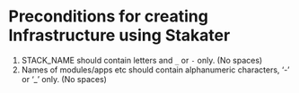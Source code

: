 # Preconditions for creating Infrastructure using Stakater

1. STACK_NAME should contain letters and `_` or `-` only. (No spaces)
2. Names of modules/apps etc should contain alphanumeric characters, ‘-’ or ‘_’ only. (No spaces)
